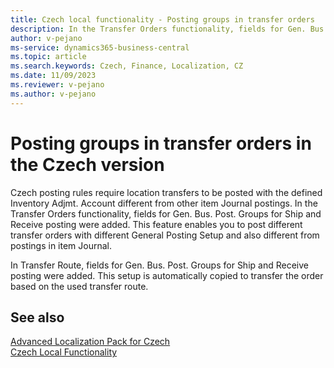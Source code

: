 ```yaml
---
title: Czech local functionality - Posting groups in transfer orders
description: In the Transfer Orders functionality, fields for Gen. Bus. Post. Groups for Ship and Receive posting were added.
author: v-pejano
ms-service: dynamics365-business-central
ms.topic: article
ms.search.keywords: Czech, Finance, Localization, CZ
ms.date: 11/09/2023
ms.reviewer: v-pejano
ms.author: v-pejano
---
```


# Posting groups in transfer orders in the Czech version
Czech posting rules require location transfers to be posted with the defined Inventory Adjmt. Account different from other item Journal postings.
In the Transfer Orders functionality, fields for Gen. Bus. Post. Groups for Ship and Receive posting were added. This feature enables you to post different transfer orders with different General Posting Setup and also different from postings in item Journal.

In Transfer Route, fields for Gen. Bus. Post. Groups for Ship and Receive posting were added. This setup is automatically copied to transfer the order based on the used transfer route.

## See also

[Advanced Localization Pack for Czech](ui-extensions-advanced-localization-pack-cz.md)  
[Czech Local Functionality](czech-local-functionality.md)  

